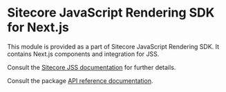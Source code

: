 # Sitecore JavaScript Rendering SDK for Next.js

This module is provided as a part of Sitecore JavaScript Rendering SDK. It contains Next.js components and integration for JSS.

Consult the [Sitecore JSS documentation](https://jss.sitecore.com) for further details.

Consult the package [API reference documentation](/ref-docs/sitecore-jss-nextjs/).